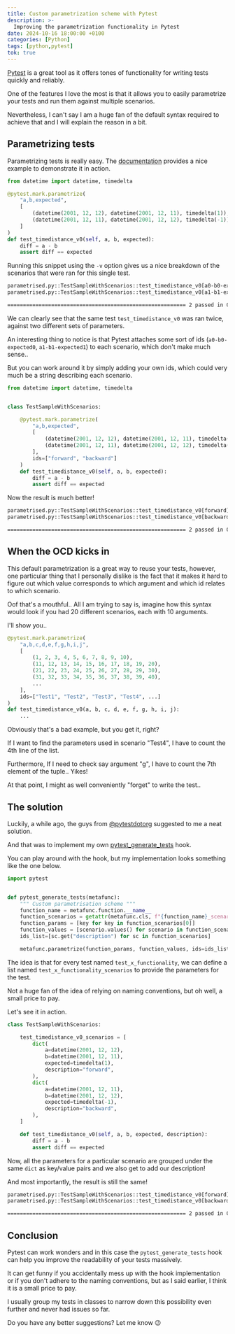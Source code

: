 ```yaml
---
title: Custom parametrization scheme with Pytest
description: >-
  Improving the parametrization functionality in Pytest
date: 2024-10-16 18:00:00 +0100
categories: [Python]
tags: [python,pytest]
tok: true
---
```


[Pytest](https://docs.pytest.org/en/7.1.x/contents.html) is a great tool as it offers tones of functionality for writing tests quickly and reliably.

One of the features I love the most is that it allows you to easily parametrize your tests and run them against multiple scenarios.

Nevertheless, I can't say I am a huge fan of the default syntax required to achieve that and I will explain the reason in a bit.

## Parametrizing tests

Parametrizing tests is really easy. The [documentation](https://docs.pytest.org/en/7.1.x/example/parametrize.html) provides a nice example to demonstrate it in action.

```python
from datetime import datetime, timedelta

@pytest.mark.parametrize(
    "a,b,expected",
    [
        (datetime(2001, 12, 12), datetime(2001, 12, 11), timedelta(1)),
        (datetime(2001, 12, 11), datetime(2001, 12, 12), timedelta(-1)),
    ]
)
def test_timedistance_v0(self, a, b, expected):
    diff = a - b
    assert diff == expected
```

Running this snippet using the `-v` option gives us a nice breakdown of the scenarios that were ran for this single test.

```bash
parametrised.py::TestSampleWithScenarios::test_timedistance_v0[a0-b0-expected0] PASSED                                        [ 50%]
parametrised.py::TestSampleWithScenarios::test_timedistance_v0[a1-b1-expected1] PASSED                                        [100%]

========================================================= 2 passed in 0.02s =========================================================
```

We can clearly see that the same test `test_timedistance_v0` was ran twice, against two different sets of parameters.

An interesting thing to notice is that Pytest attaches some sort of ids (`a0-b0-expected0`, `a1-b1-expected1`) to each scenario, which don't make much sense..

But you can work around it by simply adding your own ids, which could very much be a string describing each scenario.

```python
from datetime import datetime, timedelta


class TestSampleWithScenarios:

    @pytest.mark.parametrize(
        "a,b,expected",
        [
            (datetime(2001, 12, 12), datetime(2001, 12, 11), timedelta(1)),
            (datetime(2001, 12, 11), datetime(2001, 12, 12), timedelta(-1)),
        ],
        ids=["forward", "backward"]
    )
    def test_timedistance_v0(self, a, b, expected):
        diff = a - b
        assert diff == expected
```

Now the result is much better!

```bash
parametrised.py::TestSampleWithScenarios::test_timedistance_v0[forward]  PASSED                                               [ 50%]
parametrised.py::TestSampleWithScenarios::test_timedistance_v0[backward] PASSED                                               [100%]

========================================================= 2 passed in 0.02s =========================================================
```

## When the OCD kicks in

This default parametrization is a great way to reuse your tests, however, one particular thing that I personally dislike is the fact that it makes it hard to figure out which value corresponds to which argument and which id relates to which scenario.

Oof that's a mouthful.. All I am trying to say is, imagine how this syntax would look if you had 20 different scenarios, each with 10 arguments.

I'll show you..

```python
@pytest.mark.parametrize(
    "a,b,c,d,e,f,g,h,i,j",
    [
        (1, 2, 3, 4, 5, 6, 7, 8, 9, 10),
        (11, 12, 13, 14, 15, 16, 17, 18, 19, 20),
        (21, 22, 23, 24, 25, 26, 27, 28, 29, 30),
        (31, 32, 33, 34, 35, 36, 37, 38, 39, 40),
        ...
    ],
    ids=["Test1", "Test2", "Test3", "Test4", ...]
)
def test_timedistance_v0(a, b, c, d, e, f, g, h, i, j):
    ...
```

Obviously that's a bad example, but you get it, right?

If I want to find the parameters used in scenario "Test4", I have to count the 4th line of the list.

Furthermore, If I need to check say argument "g", I have to count the 7th element of the tuple.. Yikes!

At that point, I might as well conveniently "forget" to write the test..

## The solution

Luckily, a while ago, the guys from [@pytestdotorg](https://x.com/pytestdotorg) suggested to me a neat solution.

And that was to implement my own [pytest_generate_tests](https://docs.pytest.org/en/stable/how-to/parametrize.html#basic-pytest-generate-tests-example) hook.

You can play around with the hook, but my implementation looks something like the one below.

```python
import pytest


def pytest_generate_tests(metafunc):
	""" Custom parametrisation scheme """
	function_name = metafunc.function.__name__
	function_scenarios = getattr(metafunc.cls, f"{function_name}_scenarios")
	function_params = [key for key in function_scenarios[0]]
	function_values = [scenario.values() for scenario in function_scenarios]
	ids_list=[sc.get("description") for sc in function_scenarios]

	metafunc.parametrize(function_params, function_values, ids=ids_list, scope="class")
```

The idea is that for every test named `test_x_functionality`, we can define a list named `test_x_functionality_scenarios` to provide the parameters for the test.

Not a huge fan of the idea of relying on naming conventions, but oh well, a small price to pay.

Let's see it in action.

```python
class TestSampleWithScenarios:

    test_timedistance_v0_scenarios = [
        dict(
            a=datetime(2001, 12, 12),
            b=datetime(2001, 12, 11),
            expected=timedelta(1),
            description="forward",
        ),
        dict(
            a=datetime(2001, 12, 11),
            b=datetime(2001, 12, 12),
            expected=timedelta(-1),
            description="backward",
        ),
    ]

    def test_timedistance_v0(self, a, b, expected, description):
        diff = a - b
        assert diff == expected
```

Now, all the parameters for a particular scenario are grouped under the same `dict` as key/value pairs and we also get to add our description!

And most importantly, the result is still the same!

```bash
parametrised.py::TestSampleWithScenarios::test_timedistance_v0[forward]  PASSED                                               [ 50%]
parametrised.py::TestSampleWithScenarios::test_timedistance_v0[backward] PASSED                                               [100%]

========================================================= 2 passed in 0.02s =========================================================
```

## Conclusion

Pytest can work wonders and in this case the `pytest_generate_tests` hook can help you improve the readability of your tests massively.

It can get funny if you accidentally mess up with the hook implementation or if you don't adhere to the naming conventions, but as I said earlier, I think it is a small price to pay.

I usually group my tests in classes to narrow down this possibility even further and never had issues so far.

Do you have any better suggestions? Let me know :wink:

